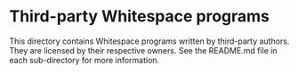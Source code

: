 # Third-party Whitespace programs

This directory contains Whitespace programs written by third-party authors. They
are licensed by their respective owners. See the README.md file in each
sub-directory for more information.
